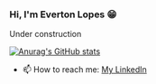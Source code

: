 ### Hi, I'm Everton Lopes :grin:

Under construction

[![Anurag's GitHub stats](https://github-readme-stats.vercel.app/api?username=EvertonLopes)](https://github.com/anuraghazra/github-readme-stats)

- 📫 How to reach me: [My LinkedIn](linkedin.com/in/everton-lopes-costa)

<!--
**EvertonLopes/EvertonLopes** is a ✨ _special_ ✨ repository because its `README.md` (this file) appears on your GitHub profile.

Here are some ideas to get you started:

- 🔭 I’m currently working on ...
- 🌱 I’m currently learning ...
- 👯 I’m looking to collaborate on ...
- 🤔 I’m looking for help with ...
- 💬 Ask me about ...
- 📫 How to reach me: ...
- 😄 Pronouns: ...
- ⚡ Fun fact: ...
-->
